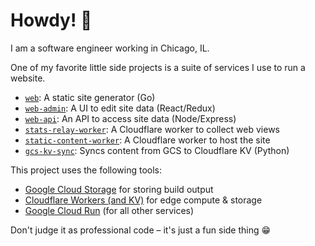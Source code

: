 # Howdy! 🤠

I am a software engineer working in Chicago, IL.

One of my favorite little side projects is a suite of services I use to run a website.

* [`web`](https://github.com/georgemblack/web): A static site generator (Go)
* [`web-admin`](https://github.com/georgemblack/web-admin): A UI to edit site data (React/Redux)
* [`web-api`](https://github.com/georgemblack/web-api): An API to access site data (Node/Express)
* [`stats-relay-worker`](https://github.com/georgemblack/stats-relay-worker): A Cloudflare worker to collect web views
* [`static-content-worker`](https://github.com/georgemblack/static-content-worker): A Cloudflare worker to host the site
* [`gcs-kv-sync`](https://github.com/georgemblack/gcs-kv-sync): Syncs content from GCS to Cloudflare KV (Python)

This project uses the following tools:

* [Google Cloud Storage](https://cloud.google.com/storage) for storing build output
* [Cloudflare Workers (and KV)](https://workers.cloudflare.com) for edge compute & storage
* [Google Cloud Run](https://cloud.google.com/run) (for all other services)

Don't judge it as professional code – it's just a fun side thing 😁
